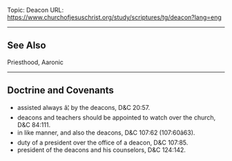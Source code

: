 Topic: Deacon
URL: https://www.churchofjesuschrist.org/study/scriptures/tg/deacon?lang=eng

---

## See Also

Priesthood, Aaronic

---

## Doctrine and Covenants

- assisted always â¦ by the deacons, D&C 20:57.
- deacons and teachers should be appointed to watch over the church, D&C 84:111.
- in like manner, and also the deacons, D&C 107:62 (107:60â63).
- duty of a president over the office of a deacon, D&C 107:85.
- president of the deacons and his counselors, D&C 124:142.

